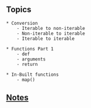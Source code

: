 ## Topics
    * Conversion
        - Iterable to non-iterable
        - Non-iterable to iterable
        - Iterable to iterable

    * Functions Part 1
        - def
        - arguments
        - return

    * In-Built functions
        - map()


## [Notes](https://docs.google.com/document/d/1cTn_vYTzceJVJ9-EJhncWyJ92JtVQIr_xa8eKUGO01s/edit?usp=sharing)    